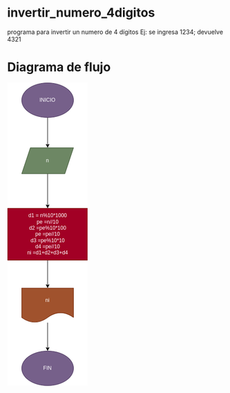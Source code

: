 # invertir_numero_4digitos
programa para invertir un numero de 4 dígitos Ej: se ingresa 1234; devuelve 4321

# Diagrama de flujo

![Diagrama de flujo](diagrama.png "Diagrama de flujo")